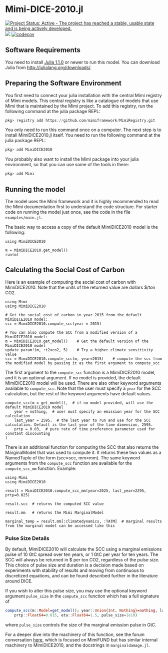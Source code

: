 # Mimi-DICE-2010.jl

[![Project Status: Active - The project has reached a stable, usable state and is being actively developed.](http://www.repostatus.org/badges/latest/active.svg)](http://www.repostatus.org/#active)
![](https://github.com/anthofflab/MimiDICE2010.jl/workflows/Run%20tests/badge.svg)
[![codecov](https://codecov.io/gh/anthofflab/MimiDICE2010.jl/branch/master/graph/badge.svg)](https://codecov.io/gh/anthofflab/MimiDICE2010.jl)

## Software Requirements

You need to install [Julia 1.1.0](https://julialang.org) or newer to run this model. You can download Julia from http://julialang.org/downloads/.

## Preparing the Software Environment

You first need to connect your julia installation with the central Mimi registry of Mimi models. This central registry is like a catalogue of models that use Mimi that is maintained by the Mimi project. To add this registry, run the following command at the julia package REPL:

```julia
pkg> registry add https://github.com/mimiframework/MimiRegistry.git
```

You only need to run this command once on a computer.
The next step is to install MimiDICE2010.jl itself. You need to run the following command at the julia package REPL:

```julia
pkg> add MimiDICE2010
```

You probably also want to install the Mimi package into your julia environment, so that you can use some of the tools in there:

```julia
pkg> add Mimi
```

## Running the model

The model uses the Mimi framework and it is highly recommended to read the Mimi documentation first to understand the code structure. For starter code on running the model just once, see the code in the file `examples/main.jl`.

The basic way to access a copy of the default MimiDICE2010 model is the following:
```
using MimiDICE2010

m = MimiDICE2010.get_model()
run(m)
```

## Calculating the Social Cost of Carbon

Here is an example of computing the social cost of carbon with MimiDICE2010. Note that the units of the returned value are dollars $/ton CO2.
```
using Mimi
using MimiDICE2010

# Get the social cost of carbon in year 2015 from the default MimiDICE2010 model:
scc = MimiDICE2010.compute_scc(year = 2015)

# You can also compute the SCC from a modified version of a MimiDICE2010 model:
m = MimiDICE2010.get_model()    # Get the default version of the MimiDICE2010 model
update_param!(m, :t2xco2, 5)    # Try a higher climate sensitivity value
scc = MimiDICE2010.compute_scc(m, year=2015)    # compute the scc from the modified model by passing it as the first argument to compute_scc
```
The first argument to the `compute_scc` function is a MimiDICE2010 model, and it is an optional argument. If no model is provided, the default MimiDICE2010 model will be used. 
There are also other keyword arguments available to `compute_scc`. Note that the user must specify a `year` for the SCC calculation, but the rest of the keyword arguments have default values.
```
compute_scc(m = get_model(),  # if no model provided, will use the default MimiDICE2010 model
    year = nothing,  # user must specify an emission year for the SCC calculation
    last_year = 2595,  # the last year to run and use for the SCC calculation. Default is the last year of the time dimension, 2595.
    prtp = 0.03,  # pure rate of time preference parameter used for constant discounting
)
```
There is an additional function for computing the SCC that also returns the MarginalModel that was used to compute it. It returns these two values as a NamedTuple of the form (scc=scc, mm=mm). The same keyword arguments from the `compute_scc` function are available for the `compute_scc_mm` function. Example:
```
using Mimi
using MimiDICE2010

result = MimiDICE2010.compute_scc_mm(year=2025, last_year=2295, prtp=0.025)

result.scc  # returns the computed SCC value

result.mm   # returns the Mimi MarginalModel

marginal_temp = result.mm[:climatedynamics, :TATM]  # marginal results from the marginal model can be accessed like this
```

### Pulse Size Details

By default, MimiDICE2010 will calculate the SCC using a marginal emissions pulse of 10 GtC spread over ten years, or 1 GtC per year for ten years.  The SCC will always be returned in $ per ton CO2, regardless of the pulse size. This choice of pulse size and duration is a decision made based on experiments with stability of results and moving from continuous to discretized equations, and can be found described further in the literature around DICE.

If you wish to alter this pulse size, you may use the optional keyword argument `pulse_size` in the  `compute_scc` function which has a full signature of

```julia 
compute_scc(m::Model=get_model(); year::Union{Int, Nothing}=nothing, last_year::Int=model_years[end], 
    prtp::Float64=0.015, eta::Float64=1.5, pulse_size=1e10)
```
where `pulse_size` controls the size of the marginal emission pulse in GtC.

For a deeper dive into the machinery of this function, see the forum conversation [here](https://forum.mimiframework.org/t/mimifund-emissions-pulse/153/9), which is focused on MimiFUND but has similar internal machinery to MimiDICE2010, and the docstrings in `marginaldamage.jl`.
